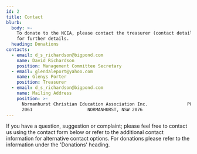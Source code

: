 ```yaml
---
id: 2
title: Contact
blurb:
  body: >-
    To donate to the NCEA, please contact the treasurer (contact details above)
    for further details.
  heading: Donations
contacts:
  - email: d_s_richardson@bigpond.com
    name: David Richardson
    position: Management Committee Secretary
  - email: glendaleport@yahoo.com
    name: Glenys Porter
    position: Treasurer
  - email: d_s_richardson@bigpond.com
    name: Mailing Address
    position: >-
      Normanhurst Christian Education Association Inc.               PO Box
      2061                     NORMANHURST, NSW 2076
---
```

If you have a question, suggestion or complaint; please feel free to contact us using the contact form below or refer to the additional contact information for alternative contact options. For donations please refer to the information under the 'Donations' heading.
